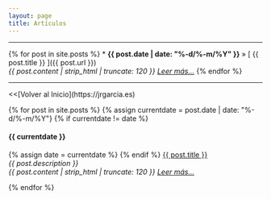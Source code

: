 ```yaml
---
layout: page
title: Artículos
---
```

<hr size="5px" color="#268BD4" />
{% for post in site.posts %}
  * <strong>{{ post.date | date: "%-d/%-m/%Y" }}</strong> &raquo; [ {{ post.title }} ]({{ post.url }}) <br> <i>{{ post.content | strip_html | truncate: 120 }}</i> <a href="{{ site.url }}{{ post.url }}" title="Leer más"><i>Leer más...</i></a>
{% endfor %}

<hr size="5px" color="#268BD4" />
<<[Volver al Inicio](https://jrgarcia.es)



{% for post in site.posts %}
  {% assign currentdate = post.date | date: "%-d/%-m/%Y"}
  {% if currentdate != date %}
  <h4>{{ currentdate }}</h4>
    {% assign date = currentdate %}
  {% endif %}
  <a href="{{ post.url }}">{{ post.title }}</a><br>
  <em>{{ post.description }}</em>
  <br> <i>{{ post.content | strip_html | truncate: 120 }}</i> <a href="{{ site.url }}{{ post.url }}" title="Leer más"><i>Leer más...</i></a>

{% endfor %}

